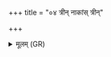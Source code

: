 +++
title = "०४ त्रीन् नाकांस् त्रीन्"

+++
<details><summary>मूलम् (GR)</summary>

त्रीन् नाकांस् त्रीन् समुद्रांस् त्रीन् ब्रध्नांस् त्रीन् वैष्टपान् ।  
त्रीन् मातरिश्वनस् त्रीन् सूर्यान् गोप्तॄन् कल्पयामि ते ॥
</details>